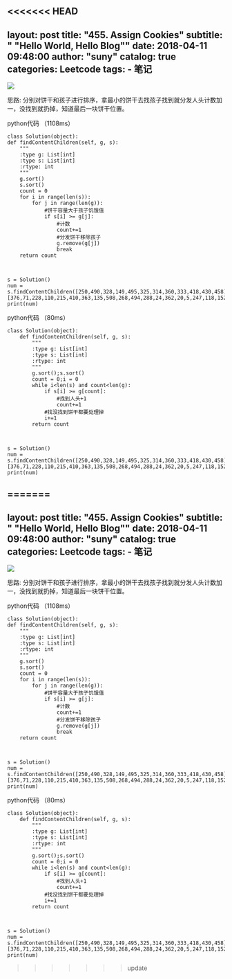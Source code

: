 <<<<<<< HEAD
---
layout:     post
title:      "455. Assign Cookies"
subtitle:   " \"Hello World, Hello Blog\""
date:       2018-04-11 09:48:00
author:     "suny"
catalog: true
categories: Leetcode
tags:
    - 笔记
---
<img src="/img/AssignCookies.jpg"/>

思路: 分别对饼干和孩子进行排序，拿最小的饼干去找孩子找到就分发人头计数加一，没找到就扔掉，知道最后一块饼干位置。

python代码 （1108ms）
	
	class Solution(object):
    def findContentChildren(self, g, s):
        """
        :type g: List[int]
        :type s: List[int]
        :rtype: int
        """
        g.sort()
        s.sort()
        count = 0
        for i in range(len(s)):
            for j in range(len(g)):
                #饼干容量大于孩子饥饿值
                if s[i] >= g[j]:
                    #计数
                    count+=1
                    #分发饼干移除孩子
                    g.remove(g[j])
                    break
        return count
                


	s = Solution()
	num = s.findContentChildren([250,490,328,149,495,325,314,360,333,418,430,458], [376,71,228,110,215,410,363,135,508,268,494,288,24,362,20,5,247,118,152,393,458,354,201,188,425,167,220,114,148,43,403,385,512])
	print(num)



python代码  （80ms）

	class Solution(object):
	    def findContentChildren(self, g, s):
	        """
	        :type g: List[int]
	        :type s: List[int]
	        :rtype: int
	        """
	        g.sort();s.sort()
	        count = 0;i = 0
	        while i<len(s) and count<len(g):
	            if s[i] >= g[count]:
	                #找到人头+1
	                count+=1
	            #找没找到饼干都要处理掉
	            i+=1
	        return count
	                
	
	
	s = Solution()
	num = s.findContentChildren([250,490,328,149,495,325,314,360,333,418,430,458], [376,71,228,110,215,410,363,135,508,268,494,288,24,362,20,5,247,118,152,393,458,354,201,188,425,167,220,114,148,43,403,385,512])
	print(num)



	
	


=======
---
layout:     post
title:      "455. Assign Cookies"
subtitle:   " \"Hello World, Hello Blog\""
date:       2018-04-11 09:48:00
author:     "suny"
catalog: true
categories: Leetcode
tags:
    - 笔记
---
<img src="/img/AssignCookies.jpg"/>

思路: 分别对饼干和孩子进行排序，拿最小的饼干去找孩子找到就分发人头计数加一，没找到就扔掉，知道最后一块饼干位置。

python代码 （1108ms）
	
	class Solution(object):
    def findContentChildren(self, g, s):
        """
        :type g: List[int]
        :type s: List[int]
        :rtype: int
        """
        g.sort()
        s.sort()
        count = 0
        for i in range(len(s)):
            for j in range(len(g)):
                #饼干容量大于孩子饥饿值
                if s[i] >= g[j]:
                    #计数
                    count+=1
                    #分发饼干移除孩子
                    g.remove(g[j])
                    break
        return count
                


	s = Solution()
	num = s.findContentChildren([250,490,328,149,495,325,314,360,333,418,430,458], [376,71,228,110,215,410,363,135,508,268,494,288,24,362,20,5,247,118,152,393,458,354,201,188,425,167,220,114,148,43,403,385,512])
	print(num)



python代码  （80ms）

	class Solution(object):
	    def findContentChildren(self, g, s):
	        """
	        :type g: List[int]
	        :type s: List[int]
	        :rtype: int
	        """
	        g.sort();s.sort()
	        count = 0;i = 0
	        while i<len(s) and count<len(g):
	            if s[i] >= g[count]:
	                #找到人头+1
	                count+=1
	            #找没找到饼干都要处理掉
	            i+=1
	        return count
	                
	
	
	s = Solution()
	num = s.findContentChildren([250,490,328,149,495,325,314,360,333,418,430,458], [376,71,228,110,215,410,363,135,508,268,494,288,24,362,20,5,247,118,152,393,458,354,201,188,425,167,220,114,148,43,403,385,512])
	print(num)



	
	


>>>>>>> update
